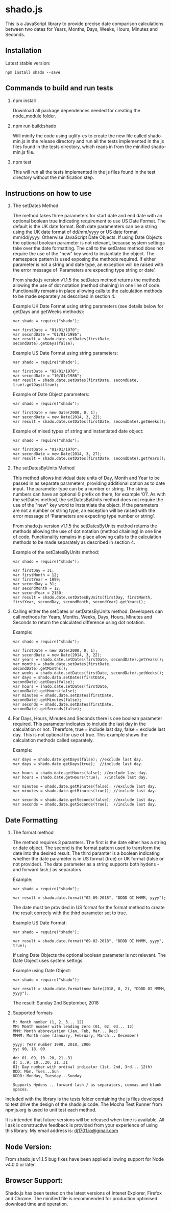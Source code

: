 shado.js
========

This is a JavaScript library to provide precise date comparison calculations between two dates for Years, Months, Days, Weeks, Hours, Minutes and Seconds.

Installation
------------

Latest stable version:

    npm install shado --save

Commands to build and run tests
-------------------------------

1.  npm install

    Download all package dependences needed for creating the node_module folder.

2.  npm run build:shado

    Will minify the code using uglify-es to create the new file called shado-min.js in the release directory and run all the tests implemented in the js files found in the tests directory, which reads in from the minified shado-min.js file.

3.  npm test

    This will run all the tests implemented in the js files found in the test directory without the minification step.

Instructions on how to use
--------------------------

1.  The setDates Method

    The method takes three parameters for start date and end date with an optional boolean true indicating requirement to use US Date Format.  The default is the UK date format.  Both date paramenters can be a string using the UK date format of dd/mm/yyyy or US date format mm/dd/yyyy.  Otherwise JavaScript Date Objects.  If using Date Objects the optional boolean parameter is not relevant, because system settings take over the date formatting.  The call to the setDates method does not require the use of the "new" key word to instantiate the object.  The namespace pattern is used exposing the methods required.  If either parameter is not a string and date type, an exception will be raised with the error message of ‘Parameters are expecting type string or date’.

    From shado.js version v1.1.5 the setDates method returns the methods allowing the use of dot notation (method chaining) in one line of code.  Functionality remains in place allowing calls to the calculation methods to be made separately as described in section 4.

    Example UK Date Format using string parameters (see details below for getDays and getWeeks methods):

        var shado = require("shado");

        var firstDate = "01/01/1970";
        var secondDate = "01/01/1986";
        var result = shado.date.setDates(firstDate, secondDate).getDays(false);

    Example US Date Format using string parameters:

        var shado = require("shado");

        var firstDate = "02/01/1970";
        var secondDate = "10/01/1986";
        var result = shado.date.setDates(firstDate, secondDate, true).getDays(true);

    Example of Date Object parameters:

        var shado = require("shado");

        var firstDate = new Date(2000, 0, 1);
        var secondDate = new Date(2014, 3, 22);
        var result = shado.date.setDates(firstDate, secondDate).getWeeks();

    Example of mixed types of string and instantiated date object:

        var shado = require("shado");

        var firstDate = "01/01/1970";
        var secondDate = new Date(2014, 3, 27);
        var result = shado.date.setDates(firstDate, secondDate).getYears();

2.  The setDatesByUnits Method

    This method allows individual date units of Day, Month and Year to be passed in as separate parameters, providing additional option as to date input.  The parameter type can be a number or string.  The string numbers can have an optional 0 prefix on them, for example ‘01’.  As with the setDates method, the setDatesByUnits method does not require the use of the "new" key word to instantiate the object.   If the parameters are not a number or string type, an exception will be raised with the error message of ‘Parameters are expecting type number or string’.

    From shado.js version v1.1.5 the setDatesByUnits method returns the methods allowing the use of dot notation (method chaining) in one line of code.  Functionality remains in place allowing calls to the calculation methods to be made separately as described in section 4.

    Example of the setDatesByUnits method:

        var shado = require("shado");

        var firstDay = 31;
        var firstMonth = 12;
        var firstYear = 1899;
        var secondDay = 31;
        var secondMonth = 12;
        var secondYear = 2150;
        var result = shado.date.setDatesByUnits(firstDay, firstMonth, firstYear, secondDay, secondMonth, secondYear).getYears();

3.  Calling either the setDates or setDatesByUnits method.  Developers can call methods for Years, Months, Weeks, Days, Hours, Minutes and Seconds to return the calculated difference using dot notation.       

    Example:

        var shado = require("shado");

        var firstDate = new Date(2000, 0, 1);
        var secondDate = new Date(2014, 3, 22);
        var years = shado.date.setDates(firstDate, secondDate).getYears();
        var months = shado.date.setDates(firstDate, secondDate).getMonths();
        var weeks = shado.date.setDates(firstDate, secondDate).getWeeks();
        var days = shado.data.setDates(firstDate, secondDate).getDays(false);
        var hours = shado.date.setDates(firstDate, secondDate).getHours(false);
        var minutes = shado.date.setDates(firstDate, secondDate).getMinutes(false);
        var seconds = shado.date.setDates(firstDate, secondDate).getSeconds(false);

4.  For Days, Hours, Minutes and Seconds there is one boolean parameter required.  This parameter indicates to include the last day in the calculation or not.
    Therefore, true = include last day, false = exclude last day.  This is not optional for use of true.  This example shows the calculation methods called separately.

    Example:

        var days = shado.date.getDays(false); //exclude last day.
        var days = shado.date.getDays(true);  //include last day.

        var hours = shado.date.getHours(false); //exclude last day.
        var hours = shado.date.getHours(true);  //include last day.

        var minutes = shado.date.getMinutes(false); //exclude last day.
        var minutes = shado.date.getMinutes(true)); //include last day.

        var seconds = shado.date.getSeconds(false); //exclude last day.
        var seconds = shado.date.getSeconds(true);  //include last day.

Date Formatting
---------------

1.  The format method

    The method requires 3 paramters.  The first is the date either has a string or date object.  The second is the format pattern used to transform the date into the desired result.  The third paramter is a boolean indicating whether the date parameter is in US format (true) or UK format (false or not provided).  The date parameter as a string supports both hydens - and forward lash / as separators.

    Example:

        var shado = require("shado");

        var result = shado.date.format("02-09-2018", "DDDD OI MMMM, yyyy");

    The date must be provided in US format for the format method to create the result correcly with the third parameter set to true.

    Example US Date Format:

        var shado = require("shado");

        var result = shado.date.format("09-02-2018", "DDDD OI MMMM, yyyy", true);

    If using Date Objects the optional boolean parameter is not relevant.  The Date Object uses system settngs.
    
    Example using Date Object:

        var shado = require("shado");

        var result = shado.date.format(new Date(2018, 8, 2), "DDDD OI MMMM, yyyy");

    The result: Sunday 2nd September, 2018

2.  Supported formats

        M: Month number (1, 2, 3... 12)
        MM: Month number with leading zero (01, 02, 03... 12)
        MMM: Month abbreviation (Jan, Feb, Mar... Dec)
        MMMM: Month name (January, February, March... December)

        yyyy: Year number 1990, 2018, 2000
        yy: 90, 18, 00

        dd: 01..09, 10..20, 21..31
        d: 1..9, 10...20, 21..31
        OI: Day number with ordinal indicator (1st, 2nd, 3rd... 12th)
        DDD: Mon, Tues...Sun
        DDDD: Monday, Tuesday...Sunday

        Supports Hydens -, forward lash / as separators, commas and blank spaces.

Included with the library is the tests folder containing the js files developed to test drive the design of the shado.js code.  The Mocha Test Runner from npmjs.org is used to unit test each method.

It is intended that future versions will be released when time is available.  All I ask is constructive feedback is provided from your experience of using this library.  My email address is: dj1701.io@gmail.com

Node Version:
-------------

From shado.js v1.1.5 bug fixes have been applied allowing support for Node v4.0.0 or later.

Browser Support:
----------------

Shado.js has been tested on the latest versions of Intenet Explorer, Firefox and Chrome. The minified file is recommended for production optimised download time and operation.
